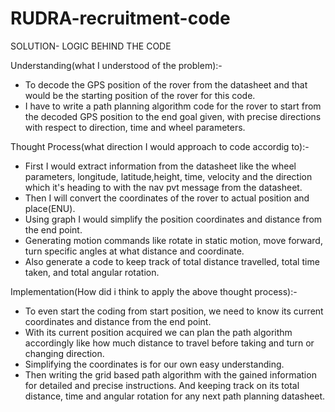 # RUDRA-recruitment-code
SOLUTION- LOGIC BEHIND THE CODE

Understanding(what I understood of the problem):-

* To decode the GPS position of the rover from the datasheet and that would be the starting position of the rover for this code.
* I have to write a path planning algorithm code for the rover to start from the decoded GPS position to the end goal given, with precise directions with respect to  direction, time and wheel parameters.

Thought Process(what direction I would approach to code accordig to):-
* First I would extract information from the datasheet like the wheel parameters, longitude, latitude,height, time, velocity and the direction which it's heading to with the nav pvt message from the datasheet.
* Then I will convert the coordinates of the rover to actual position and place(ENU).
* Using graph I would simplify the position coordinates and distance from the end point.
* Generating motion commands like rotate in static motion, move forward, turn specific angles at what distance and coordinate.
* Also generate a code to keep track of total distance travelled, total time taken, and total angular rotation. 

Implementation(How did i think to apply the above thought process):-
* To even start the coding from start position, we need to know its current coordinates and distance from the end point.
* With its current position acquired we can plan the path algorithm accordingly like how much distance to travel before taking and turn or changing direction.
* Simplifying the coordinates is for our own easy understanding.
* Then writing the grid based path algorithm with the gained information for detailed and precise instructions. And keeping track on its total distance, time and angular rotation for any next path planning datasheet.
